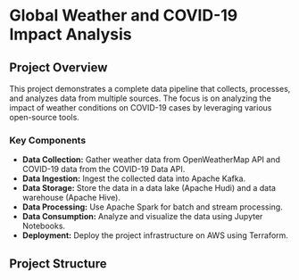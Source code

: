 # Global Weather and COVID-19 Impact Analysis

## Project Overview

This project demonstrates a complete data pipeline that collects, processes, and analyzes data from multiple sources. The focus is on analyzing the impact of weather conditions on COVID-19 cases by leveraging various open-source tools.

### Key Components
- **Data Collection:** Gather weather data from OpenWeatherMap API and COVID-19 data from the COVID-19 Data API.
- **Data Ingestion:** Ingest the collected data into Apache Kafka.
- **Data Storage:** Store the data in a data lake (Apache Hudi) and a data warehouse (Apache Hive).
- **Data Processing:** Use Apache Spark for batch and stream processing.
- **Data Consumption:** Analyze and visualize the data using Jupyter Notebooks.
- **Deployment:** Deploy the project infrastructure on AWS using Terraform.

## Project Structure


